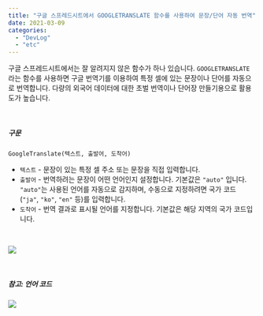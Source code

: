 ```yaml
---
title: "구글 스프레드시트에서 GOOGLETRANSLATE 함수를 사용하여 문장/단어 자동 번역"
date: 2021-03-09
categories: 
  - "DevLog"
  - "etc"
---
```


구글 스프레드시트에서는 잘 알려지지 않은 함수가 하나 있습니다. `GOOGLETRANSLATE` 라는 함수를 사용하면 구글 번역기를 이용하여 특정 셀에 있는 문장이나 단어를 자동으로 번역합니다. 다량의 외국어 데이터에 대한 초벌 번역이나 단어장 만들기용으로 활용도가 높습니다.

 

##### **구문**

```
GoogleTranslate(텍스트, 출발어, 도착어)
```

- `텍스트` - 문장이 있는 특정 셀 주소 또는 문장을 직접 입력합니다.
- `출발어` - 번역하려는 문장이 어떤 언어인지 설정합니다. 기본값은 `"auto"` 입니다. `"auto"`는 사용된 언어를 자동으로 감지하며, 수동으로 지정하려면 국가 코드 (`"ja"`, `"ko"`, `"en"` 등)를 입력합니다.
- `도착어` - 번역 결과로 표시될 언어를 지정합니다. 기본값은 해당 지역의 국가 코드입니다.

 

 ![](/assets/img/wp-content/uploads/2021/03/-2021-03-10-오전-12.13.38-e1615302842681.png)

 

##### **참고: 언어 코드**

 ![](/assets/img/wp-content/uploads/2021/03/-2021-03-10-오전-12.16.26-e1615303022980.png)
